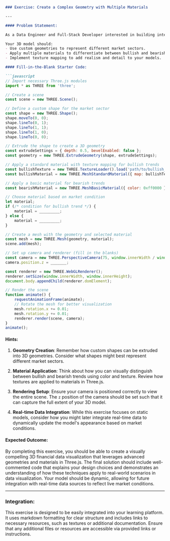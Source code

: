 ```markdown
### Exercise: Create a Complex Geometry with Multiple Materials

---

#### Problem Statement:

As a Data Engineer and Full-Stack Developer interested in building interactive data visualizations, your task is to create a 3D model that represents a real-time financial data visualization dashboard using Three.js. You will design a complex geometry that reflects different market sectors and apply multiple materials to enhance its visual appeal. This exercise will help you apply advanced geometries and materials techniques discussed in the lecture to a practical scenario relevant to your career goals.

Your 3D model should:
- Use custom geometries to represent different market sectors.
- Apply multiple materials to differentiate between bullish and bearish trends.
- Implement texture mapping to add realism and detail to your models.

#### Fill-in-the-Blank Starter Code:

```javascript
// Import necessary Three.js modules
import * as THREE from 'three';

// Create a scene
const scene = new THREE.Scene();

// Define a custom shape for the market sector
const shape = new THREE.Shape();
shape.moveTo(0, 0);
shape.lineTo(0, 1);
shape.lineTo(1, 1);
shape.lineTo(1, 0);
shape.lineTo(0, 0);

// Extrude the shape to create a 3D geometry
const extrudeSettings = { depth: 0.5, bevelEnabled: false };
const geometry = new THREE.ExtrudeGeometry(shape, extrudeSettings);

// Apply a standard material with texture mapping for bullish trends
const bullishTexture = new THREE.TextureLoader().load('path/to/bullish_texture.jpg');
const bullishMaterial = new THREE.MeshStandardMaterial({ map: bullishTexture });

// Apply a basic material for bearish trends
const bearishMaterial = new THREE.MeshBasicMaterial({ color: 0xff0000 });

// Choose material based on market condition
let material;
if (/* condition for bullish trend */) {
    material = _________;
} else {
    material = _________;
}

// Create a mesh with the geometry and selected material
const mesh = new THREE.Mesh(geometry, material);
scene.add(mesh);

// Set up camera and renderer (fill in the blanks)
const camera = new THREE.PerspectiveCamera(75, window.innerWidth / window.innerHeight, 0.1, 1000);
camera.position.z = _______;

const renderer = new THREE.WebGLRenderer();
renderer.setSize(window.innerWidth, window.innerHeight);
document.body.appendChild(renderer.domElement);

// Render the scene
function animate() {
    requestAnimationFrame(animate);
    // Rotate the mesh for better visualization
    mesh.rotation.x += 0.01;
    mesh.rotation.y += 0.01;
    renderer.render(scene, camera);
}
animate();
```

#### Hints:

1. **Geometry Creation**: Remember how custom shapes can be extruded into 3D geometries. Consider what shapes might best represent different market sectors.
   
2. **Material Application**: Think about how you can visually distinguish between bullish and bearish trends using color and texture. Review how textures are applied to materials in Three.js.

3. **Rendering Setup**: Ensure your camera is positioned correctly to view the entire scene. The `z` position of the camera should be set such that it can capture the full extent of your 3D model.

4. **Real-time Data Integration**: While this exercise focuses on static models, consider how you might later integrate real-time data to dynamically update the model's appearance based on market conditions.

#### Expected Outcome:

By completing this exercise, you should be able to create a visually compelling 3D financial data visualization that leverages advanced geometries and materials in Three.js. The final solution should include well-commented code that explains your design choices and demonstrates an understanding of how these techniques apply to real-world scenarios in data visualization. Your model should be dynamic, allowing for future integration with real-time data sources to reflect live market conditions.

---

### Integration:

This exercise is designed to be easily integrated into your learning platform. It uses markdown formatting for clear structure and includes links to necessary resources, such as textures or additional documentation. Ensure that any additional files or resources are accessible via provided links or instructions.
```